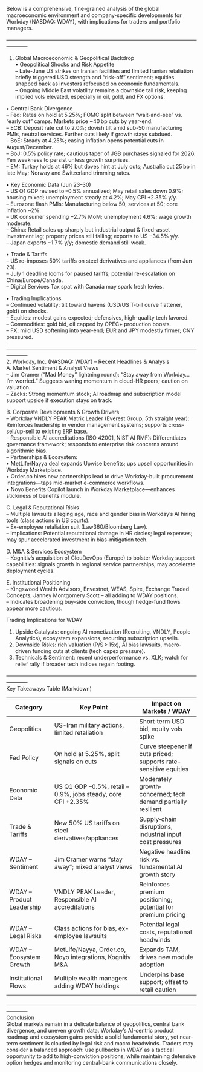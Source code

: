 Below is a comprehensive, fine-grained analysis of the global macroeconomic environment and company-specific developments for Workday (NASDAQ: WDAY), with implications for traders and portfolio managers.  

––––––––––––––––––––––––––––––––––––––––––––––––––––––––––––––––––––––––––––––––  
1. Global Macroeconomic & Geopolitical Backdrop  
• Geopolitical Shocks and Risk Appetite  
  – Late-June US strikes on Iranian facilities and limited Iranian retaliation briefly triggered USD strength and “risk-off” sentiment; equities snapped back as investors refocused on economic fundamentals.  
  – Ongoing Middle East volatility remains a downside tail risk, keeping implied vols elevated, especially in oil, gold, and FX options.

• Central Bank Divergence  
  – Fed: Rates on hold at 5.25%; FOMC split between “wait-and-see” vs. “early cut” camps. Markets price ~40 bp cuts by year-end.  
  – ECB: Deposit rate cut to 2.0%; dovish tilt amid sub-50 manufacturing PMIs, neutral services. Further cuts likely if growth stays subdued.  
  – BoE: Steady at 4.25%; easing inflation opens potential cuts in August/December.  
  – BoJ: 0.5% policy rate; cautious taper of JGB purchases signaled for 2026. Yen weakness to persist unless growth surprises.  
  – EM: Turkey holds at 46% but doves hint at July cuts; Australia cut 25 bp in late May; Norway and Switzerland trimming rates.  

• Key Economic Data (Jun 23–30)  
  – US Q1 GDP revised to –0.5% annualized; May retail sales down 0.9%; housing mixed; unemployment steady at 4.2%; May CPI +2.35% y/y.  
  – Eurozone flash PMIs: Manufacturing below 50, services at 50; core inflation ~2%.  
  – UK consumer spending −2.7% MoM; unemployment 4.6%; wage growth moderate.  
  – China: Retail sales up sharply but industrial output & fixed-asset investment lag; property prices still falling; exports to US −34.5% y/y.  
  – Japan exports −1.7% y/y; domestic demand still weak.

• Trade & Tariffs  
  – US re-imposes 50% tariffs on steel derivatives and appliances (from Jun 23).  
  – July 1 deadline looms for paused tariffs; potential re-escalation on China/Europe/Canada.  
  – Digital Services Tax spat with Canada may spark fresh levies.  

• Trading Implications  
  – Continued volatility: tilt toward havens (USD/US T-bill curve flattener, gold) on shocks.  
  – Equities: modest gains expected; defensives, high-quality tech favored.  
  – Commodities: gold bid, oil capped by OPEC+ production boosts.  
  – FX: mild USD softening into year-end; EUR and JPY modestly firmer; CNY pressured.

––––––––––––––––––––––––––––––––––––––––––––––––––––––––––––––––––––––––––––––––  
2. Workday, Inc. (NASDAQ: WDAY) – Recent Headlines & Analysis  
A. Market Sentiment & Analyst Views  
  – Jim Cramer (“Mad Money” lightning round): “Stay away from Workday… I’m worried.” Suggests waning momentum in cloud-HR peers; caution on valuation.  
  – Zacks: Strong momentum stock; AI roadmap and subscription model support upside if execution stays on track.

B. Corporate Developments & Growth Drivers  
  – Workday VNDLY PEAK Matrix Leader (Everest Group, 5th straight year): Reinforces leadership in vendor management systems; supports cross-sell/up-sell to existing ERP base.  
  – Responsible AI accreditations (ISO 42001, NIST AI RMF): Differentiates governance framework; responds to enterprise risk concerns around algorithmic bias.  
  – Partnerships & Ecosystem:  
     • MetLife/Nayya deal expands Upwise benefits; ups upsell opportunities in Workday Marketplace.  
     • Order.co hires new partnerships lead to drive Workday-built procurement integrations—taps mid-market e-commerce workflows.  
     • Noyo Benefits Copilot launch in Workday Marketplace—enhances stickiness of benefits module.

C. Legal & Reputational Risks  
  – Multiple lawsuits alleging age, race and gender bias in Workday’s AI hiring tools (class actions in US courts).  
  – Ex-employee retaliation suit (Law360/Bloomberg Law).  
  – Implications: Potential reputational damage in HR circles; legal expenses; may spur accelerated investment in bias-mitigation tech.

D. M&A & Services Ecosystem  
  – Kognitiv’s acquisition of ClouDevOps (Europe) to bolster Workday support capabilities: signals growth in regional service partnerships; may accelerate deployment cycles.

E. Institutional Positioning  
  – Kingswood Wealth Advisors, Envestnet, WEAS, Spire, Exchange Traded Concepts, Janney Montgomery Scott – all adding to WDAY positions.  
  – Indicates broadening buy-side conviction, though hedge-fund flows appear more cautious.

Trading Implications for WDAY  
  1. Upside Catalysts: ongoing AI monetization (Recruiting, VNDLY, People Analytics), ecosystem expansions, recurring subscription upsells.  
  2. Downside Risks: rich valuation (P/S > 15x), AI bias lawsuits, macro-driven funding cuts at clients (tech capex pressure).  
  3. Technicals & Sentiment: recent underperformance vs. XLK; watch for relief rally if broader tech indices regain footing.  

––––––––––––––––––––––––––––––––––––––––––––––––––––––––––––––––––––––––––––––––  
Key Takeaways Table (Markdown)

| Category               | Key Point                                                      | Impact on Markets / WDAY                                                 |
|------------------------|----------------------------------------------------------------|---------------------------------------------------------------------------|
| Geopolitics            | US-Iran military actions, limited retaliation                  | Short‐term USD bid, equity vols spike                                      |
| Fed Policy             | On hold at 5.25%, split signals on cuts                        | Curve steepener if cuts priced; supports rate-sensitive equities           |
| Economic Data          | US Q1 GDP –0.5%, retail –0.9%, jobs steady, core CPI +2.35%    | Moderately growth‐concerned; tech demand partially resilient               |
| Trade & Tariffs        | New 50% US tariffs on steel derivatives/appliances              | Supply‐chain disruptions, industrial input cost pressures                  |
| WDAY – Sentiment       | Jim Cramer warns “stay away”; mixed analyst views              | Negative headline risk vs. fundamental AI growth story                     |
| WDAY – Product Leadership | VNDLY PEAK Leader, Responsible AI accreditations             | Reinforces premium positioning; potential for premium pricing              |
| WDAY – Legal Risks     | Class actions for bias, ex-employee lawsuits                   | Potential legal costs, reputational headwinds                              |
| WDAY – Ecosystem Growth| MetLife/Nayya, Order.co, Noyo integrations, Kognitiv M&A       | Expands TAM, drives new module adoption                                    |
| Institutional Flows    | Multiple wealth managers adding WDAY holdings                  | Underpins base support; offset to retail caution                            |

––––––––––––––––––––––––––––––––––––––––––––––––––––––––––––––––––––––––––––––––  
Conclusion  
Global markets remain in a delicate balance of geopolitics, central bank divergence, and uneven growth data. Workday’s AI-centric product roadmap and ecosystem gains provide a solid fundamental story, yet near-term sentiment is clouded by legal risk and macro headwinds. Traders may consider a balanced approach: use pullbacks in WDAY as a tactical opportunity to add to high-conviction positions, while maintaining defensive option hedges and monitoring central-bank communications closely.